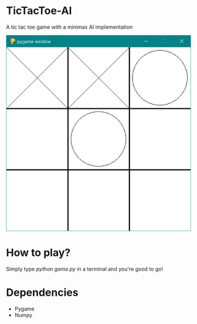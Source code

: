 # TicTacToe-AI
A tic tac toe game with a minimax AI implementation

![alt text](https://raw.githubusercontent.com/MrEliptik/TicTacToe-AI/master/images/ex1.png)

# How to play?
Simply type *python game.py* in a terminal and you're good to go!

# Dependencies 
- Pygame
- Numpy

